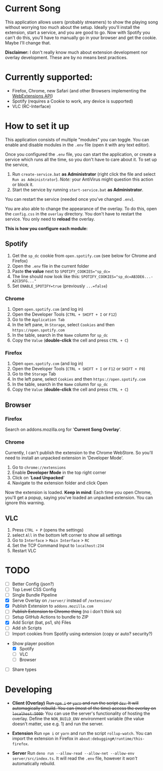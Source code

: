 # Current Song

This application allows users (probably streamers) to show the playing song
 without worrying too much about the setup. Ideally you'll install the extension, start 
 a service, and you are good to go. Now with Spotify you can't do this, you'll have to manually go in your browser and get the cookie.
 Maybe I'll change that.
 
 **Disclaimer:** I don't really know much about extension development nor overlay development.
  These are by no means best practices.
 
# Currently supported:
 
 * Firefox, Chrome, new Safari (and other Browsers implementing the [WebExtensions API](https://developer.mozilla.org/en-US/docs/Mozilla/Add-ons/WebExtensions/API/tabs))
 * Spotify (requires a Cookie to work, any device is supported)
 * VLC (RC-Interface)
 
# How to set it up

This application consists of multiple "modules" you can toggle.
You can enable and disable modules in the `.env` file (open it with any text editor).

Once you configured the `.env` file, you can start the application, or create a service which runs all the time, so you don't have to care about it.
To set up the service, 
1. Run `create-service.bat` **as Administrator** (right click the file and select `Run as Administrator`).
_Note:_ your AntiVirus might question this action or block it.
2. Start the service by running `start-service.bat` **as Administrator**.

You can restart the service (needed once you've changed `.env`).

You are also able to change the appearance of the overlay. To do this, open the `config.css` in the `overlay` directory.
You don't have to restart the service. You only need to **reload** the overlay. 

**This is how you configure each module:**

## Spotify

1. Get the `sp_dc` cookie from `open.spotify.com` (see below for Chrome and Firefox)
2.  Open the `.env` file in the current folder
3.  Paste **the value** next to `SPOTIFY_COOKIES="sp_dc=`
4.  The line should now look like this: `SPOTIFY_COOKIES="sp_dc=AB3DE6...-A2CD5FG..."`
5.  Set `ENABLE_SPOTIFY=true` (previously `...=false`)

### Chrome
  1.  Open `open.spotify.com` (and log in)
  2.  Open the Developer Tools (`CTRL + SHIFT + I` or `F12`)
  3.  Go to the `Application Tab`
  4.  In the left pane, in `Storage`, select `Cookies` and then `https://open.spotify.com`
  5.  In the table, search in the `Name` column for `sp_dc`
  6.  Copy the `Value` (**double-click** the cell and press `CTRL + C`)

### Firefox
  1.  Open `open.spotify.com` (and log in)
  2.  Open the Developer Tools (`CTRL + SHIFT + I` or `F12` or `SHIFT + F9`)
  3.  Go to the `Storage` Tab
  4.  In the left pane, select `Cookies` and then `https://open.spotify.com`
  5.  In the table, search in the `Name` column for `sp_dc`
  6.  Copy the `Value` (**double-click** the cell and press `CTRL + C`)
  

## Browser

### Firefox
Search on addons.mozilla.org for '**Current Song Overlay**'.

### Chrome
Currently, I can't publish the extension to the Chrome WebStore.
So you'll need to install an unpacked extension in 'Developer Mode'.
1. Go to `chrome://extensions`
2. Enable **Developer Mode** in the top right corner
3. Click on '**Load Unpacked**'
4. Navigate to the extension folder and click Open

Now the extension is loaded. **Keep in mind**: Each time you open Chrome, you'll get a popup, saying you've loaded an unpacked extension. You can ignore this warning.

## VLC

1. Press `CTRL + P` (opens the settings)
2. select `All` in the bottom left corner to show all settings
3. Go to `Interface` > `Main Interface` > `RC`
4. Set the TCP Command Input to `localhost:234`
5. Restart VLC

# TODO

- [ ] Better Config (json?)
- [ ] Top Level CSS Config
- [ ] Single Bundle Pipeline
- [x] Serve Overlay on `/server/` instead of `/extension/`
- [x] Publish Extension to `addons.mozilla.com`
- [ ] ~~Publish Extension to Chrome thing~~ (no i don't think so)
- [ ] Setup GitHub Actions to bundle to ZIP
- [x] Add Script (bat, ps1, sh) Files
- [ ] Add sh Scripts
- [ ] Import cookies from Spotify using extension (copy or auto? security?)
- Show player position
   - [x] Spotify
   - [ ] VLC
   - [ ] Browser
- [ ] Share types
   
# Developing

* **Client (Overlay)**
~~Run `npm i` or `yarn` and run the script `dev`. It will automagically rebuild.
You can (most of the time) access the overlay on `localhost:5000`.~~
You can use the server's functionality of hosting the overlay.
 Define the `NON_BUILD_ENV` environment variable (the value doesn't matter, use e.g. 1) and run the server.

* **Extension**
Run `npm i` or `yarn` and run the script `rollup-watch`.
You can import the extension in Firefox in `about:debugging#/runtime/this-firefox`.

* **Server**
Run `deno run --allow-read --allow-net --allow-env server/src/index.ts`.
It will read the `.env` file, however it _won't_ automatically rebuild.
